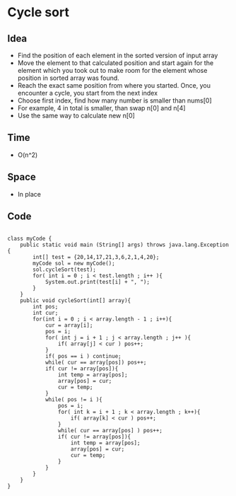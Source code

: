 # Cycle sort 

## Idea
* Find the position of each element in the sorted version of input array
* Move the element to that calculated position and start again for the element which you took out to make room for the element whose position in sorted array was found.
* Reach the exact same position from where you started. Once, you encounter a cycle, you start from the next index
* Choose first index, find how many number is smaller than nums[0]
* For example, 4 in total is smaller, than swap n[0] and n[4]
* Use the same way to calculate new n[0]


## Time 
* O(n^2)

## Space 
* In place 

## Code

```

class myCode {
    public static void main (String[] args) throws java.lang.Exception {
        int[] test = {20,14,17,21,3,6,2,1,4,20};
        myCode sol = new myCode();
        sol.cycleSort(test);
        for( int i = 0 ; i < test.length ; i++ ){
            System.out.print(test[i] + ", ");
        }
    }
    public void cycleSort(int[] array){
        int pos;
        int cur;
        for(int i = 0 ; i < array.length - 1 ; i++){
            cur = array[i];
            pos = i;
            for( int j = i + 1 ; j < array.length ; j++ ){
                if( array[j] < cur ) pos++;
            }
            if( pos == i ) continue;
            while( cur == array[pos]) pos++;
            if( cur != array[pos]){
                int temp = array[pos];
                array[pos] = cur;
                cur = temp;
            }
            while( pos != i ){
                pos = i;
                for( int k = i + 1 ; k < array.length ; k++){
                    if( array[k] < cur ) pos++;
                }
                while( cur == array[pos] ) pos++;
                if( cur != array[pos]){
                    int temp = array[pos];
                    array[pos] = cur;
                    cur = temp;
                }
            }
        }
    }
}

```
